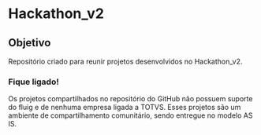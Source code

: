# Hackathon_v2

Objetivo
----
Repositório criado para reunir projetos desenvolvidos no Hackathon_v2.

### Fique ligado!

Os projetos compartilhados no repositório do GitHub não possuem suporte do fluig e de nenhuma empresa ligada a TOTVS. Esses projetos são um ambiente de compartilhamento comunitário, sendo entregue no modelo AS IS.
